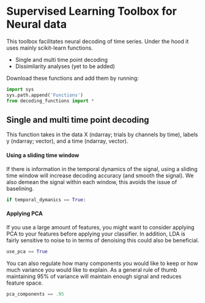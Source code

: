 # Supervised Learning Toolbox for Neural data


This toolbox facilitates neural decoding of time series. Under the hood it uses mainly scikit-learn functions.
* Single and multi time point decoding 
* Dissimilarity analyses (yet to be added)

Download these functions and add them by running:

```Python
import sys
sys.path.append('Functions')
from decoding_functions import *
```



## Single and multi time point decoding 
This function takes in the data X (ndarray; trials by channels by time), labels y (ndarray; vector), and a time (ndarray, vector).



#### Using a sliding time window
If there is information in the temporal dynamics of the signal, using a sliding time window will increase decoding accuracy (and smooth the signal). We also demean the signal within each window, this avoids the issue of baselining. 
```Python
if temporal_dymanics == True:
```
#### Applying PCA
If you use a large amount of features, you might want to consider applying PCA to your features before applying your classifier. In addition, LDA is fairly sensitive to noise to in terms of denoising this could also be beneficial. 

```Python
use_pca == True
```
You can also regulate how many components you would like to keep or how much variance you would like to explain. As a general rule of thumb maintaining 95% of variance will maintain enough signal and reduces feature space.

```Python
pca_components == .95
```

